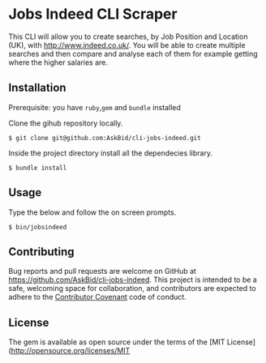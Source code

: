 # Jobs Indeed CLI Scraper
This CLI will allow you to create searches, by Job Position and Location (UK), with http://www.indeed.co.uk/. You will be able to create multiple searches and then compare and analyse each of them for example getting where the higher salaries are.

## Installation
Prerequisite: you have `ruby`,`gem` and `bundle` installed

Clone the gihub repository locally.

	$ git clone git@github.com:AskBid/cli-jobs-indeed.git

Inside the project directory install all the dependecies library.

	$ bundle install

## Usage

Type the below and follow the on screen prompts.

    $ bin/jobsindeed

## Contributing

Bug reports and pull requests are welcome on GitHub at https://github.com/AskBid/cli-jobs-indeed. This project is intended to be a safe, welcoming space for collaboration, and contributors are expected to adhere to the [Contributor Covenant](contributor-covenant.org) code of conduct.

## License

The gem is available as open source under the terms of the [MIT License](http://opensource.org/licenses/MIT